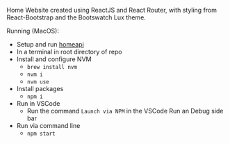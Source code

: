 Home Website created using ReactJS and React Router, with styling from React-Bootstrap and the Bootswatch Lux theme.

Running (MacOS):
- Setup and run [homeapi](https://github.com/jtodd819/homeapi)
- In a terminal in root directory of repo
- Install and configure NVM
  - `brew install nvm`
  - `nvm i`
  - `nvm use`
- Install packages
  - `npm i`
- Run in VSCode
  - Run the command `Launch via NPM` in the VSCode Run an Debug side bar
- Run via command line
  - `npm start`